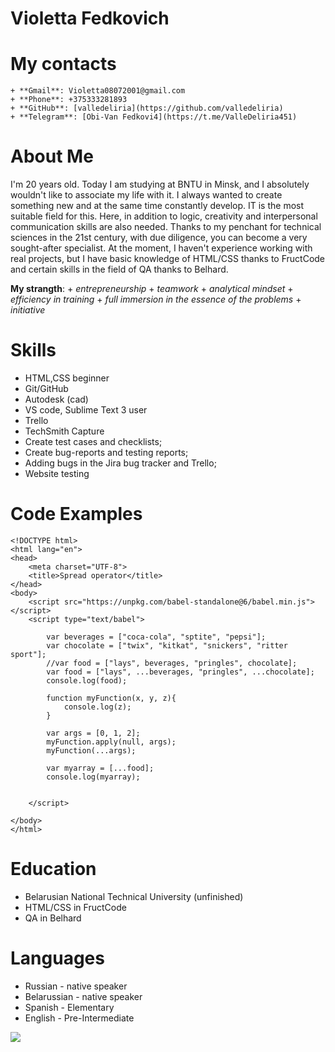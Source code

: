 # Violetta Fedkovich

# My contacts

    + **Gmail**: Violetta08072001@gmail.com
    + **Phone**: +375333281893
    + **GitHub**: [valledeliria](https://github.com/valledeliria)
    + **Telegram**: [Obi-Van Fedkovi4](https://t.me/ValleDeliria451)

# About Me

I'm 20 years old. Today I am studying at BNTU in Minsk, and I absolutely wouldn't like to associate my life with it. I always wanted to create something new and at the same time constantly develop. IT is the most suitable field for this. Here, in addition to logic, creativity and interpersonal communication skills are also needed. Thanks to my penchant for technical sciences in the 21st century, with due diligence, you can become a very sought-after specialist. At the moment, I haven't experience working with real projects, but I have basic knowledge of HTML/CSS thanks to FructCode and certain skills in the field of QA thanks to Belhard.

**My strangth**: 
    + *entrepreneurship*
    + *teamwork*
    + *analytical mindset*
    + *efficiency in training*
    + *full immersion in the essence of the problems*
    + *initiative*

# Skills

+ HTML,CSS beginner
+ Git/GitHub
+ Autodesk (cad)
+ VS code, Sublime Text 3 user
+ Trello
+ TechSmith Capture
+ Create test cases and checklists;
+ Create bug-reports and testing reports;
+ Adding bugs in the Jira bug tracker and Trello;
+ Website testing

# Code Examples
```
<!DOCTYPE html>
<html lang="en">
<head>
	<meta charset="UTF-8">
	<title>Spread operator</title>
</head>
<body>
	<script src="https://unpkg.com/babel-standalone@6/babel.min.js"></script>
	<script type="text/babel">

		var beverages = ["coca-cola", "sptite", "pepsi"];
		var chocolate = ["twix", "kitkat", "snickers", "ritter sport"];
		//var food = ["lays", beverages, "pringles", chocolate];
		var food = ["lays", ...beverages, "pringles", ...chocolate];
		console.log(food);

		function myFunction(x, y, z){
			console.log(z);
		}

		var args = [0, 1, 2];
		myFunction.apply(null, args);
		myFunction(...args);

		var myarray = [...food];
		console.log(myarray);


	</script>
	
</body>
</html>
```
# Education

+ Belarusian National Technical University (unfinished)
+ HTML/CSS in FructCode
+ QA in Belhard

# Languages

+ Russian - native speaker
+ Belarussian - native speaker
+ Spanish - Elementary
+ English - Pre-Intermediate

![](https://avatars.githubusercontent.com/u/106688826?s=400&u=5e372be13e48842d671d93668bed58e8fd316f4a&v=4)
